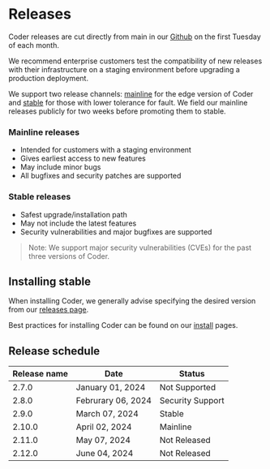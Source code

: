 # Releases

Coder releases are cut directly from main in our [Github](https://github.com/coder/coder) on the first Tuesday of each month.

We recommend enterprise customers test the compatibility of new releases with their infrastructure on a staging environment before upgrading a production deployment.

We support two release channels: [mainline](https://github.com/coder/coder/2.10.0) for the edge version of Coder and [stable](https://github.com/coder/coder/releases/latest) for those with lower tolerance for fault. We field our mainline releases publicly for two weeks before promoting them to stable.

### Mainline releases
- Intended for customers with a staging environment
- Gives earliest access to new features
- May include minor bugs
- All bugfixes and security patches are supported

### Stable releases
- Safest upgrade/installation path
- May not include the latest features
- Security vulnerabilities and major bugfixes are supported

> Note: We support major security vulnerabilities (CVEs) for the past three versions of Coder.

## Installing stable

When installing Coder, we generally advise specifying the desired version from our [releases page](https://github.com/coder/coder/releases).

Best practices for installing Coder can be found on our [install](./index.md) pages.

<!--
<div class="tabs">

## Install script

By default, our install script points to the latest version of Coder, whether or not it has been elevated to stable.


```shell
curl -fsSL https://coder.com/install.sh | sh
```

Use the `--stable` flag to ensure installation of the latest stable release.

```shell
curl -fsSL https://coder.com/install.sh | sh -s -- --stable
```

## System Packages

## Helm

Whenever

</div> -->

## Release schedule


Release name | Date | Status
------------ | ---- | ------
2.7.0 | January 01, 2024 | Not Supported
2.8.0 | Februrary 06, 2024 | Security Support
2.9.0 | March 07, 2024 | Stable
2.10.0 | April 02, 2024 | Mainline
2.11.0 | May 07, 2024 | Not Released
2.12.0 | June 04, 2024 | Not Released
